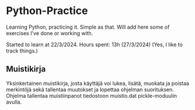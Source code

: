 # Python-Practice

Learning Python, practicing it. Simple as that. Will add here some of exercises I've done or working with.

Started to learn at 22/3/2024.
Hours spent: 13h (27/3/2024)
(Yes, I like to track things.)

## Muistikirja

Yksinkertainen muistikirja, josta käyttäjä voi lukea, lisätä, muokata ja poistaa merkintöjä sekä tallentaa muutokset ja lopettaa ohjelman suorituksen. Ohjelma tallentaa muistiinpanot tiedostoon muistio.dat pickle-moduulin avulla.
